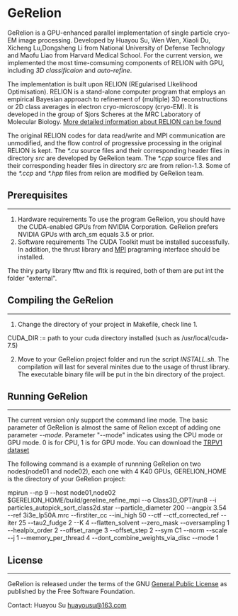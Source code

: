 # GeRelion

GeRelion is a GPU-enhanced parallel implementation of single particle cryo-EM image processing.
Developed by Huayou Su, Wen Wen, Xiaoli Du, Xicheng Lu,Dongsheng Li from National University of Defense Technology and Maofu Liao from Harvard Medical School. 
For the current version, we implemented 
the most time-comsuming components of RELION with GPU, including _3D classificaion_ and _auto-refine_.

The implementation is built upon RELION (REgularised LIkelihood Optimisation).
RELION is a stand-alone computer program that employs an empirical Bayesian approach to refinement of (multiple) 3D reconstructions or 2D class averages in electron cryo-microscopy (cryo-EM). It is developed in the group of Sjors Scheres at the MRC Laboratory of Molecular Biology.
[More detailed information about RELION can be found](http://www2.mrc-lmb.cam.ac.uk/relion/index.php/Main_Page)

The original RELION codes for data read/write and MPI communication are unmodified, 
and the flow control of progressive processing in the original RELION is kept. 
The _*.cu_ source files  and their corresponding header files in directory _src_ are developed by GeRelion team.
The _*.cpp_ source files  and their corresponding header files in directory _src_ are from relion-1.3.
Some of the _*.ccp_ and _*.hpp_ files from relion are modified by GeRelion team.

## Prerequisites
----------------
1. Hardware requirements
To use the program GeRelion, you should have the CUDA-enabled GPUs from NVIDIA Corporation.
GeRelion prefers NVIDIA GPUs with arch_sm equals 3.5 or prior.
2. Software requirements
The CUDA Toolkit must be installed successfully. In addition,
the thrust library and [MPI](https://www.open-mpi.org/) pragraming interface should be installed. 

The thiry party library fftw and fltk is required, both of them are put int the folder "external".
 
## Compiling the GeRelion
-------------------------
1. Change the directory of your project in Makefile, check line 1.

CUDA_DIR := path to your cuda directory installed (such as /usr/local/cuda-7.5) 

2. Move to your GeRelion project folder and run the script _INSTALL.sh_.
The compilation will last for several minites due to the usage of thrust library. 
The executable binary file will be put in the bin directory of the project. 

## Running GeRelion
-------------------
The current version only support the command line mode. The basic parameter of GeRelion
is almost the same of Relion except of adding one parameter _--mode_. 
Parameter "--mode" indicates using the CPU mode or GPU mode. 0 is for CPU, 1 is for GPU mode.
You can download the [TRPV1 dataset](https://www.ebi.ac.uk/pdbe/emdb/empiar/entry/10005/)

The following command is a example of runnning GeRelion on two nodes(node01 and node02), each one with 4 K40 GPUs, GERELION_HOME is the directory of your GeRelion project:

mpirun --np 9 --host node01,node02 $GERELION_HOME/build/gereline_refine_mpi --o Class3D_OPT/run8 --i particles_autopick_sort_class2d.star --particle_diameter 200 --angpix 3.54 --ref 3i3e_lp50A.mrc --firstiter_cc --ini_high 50 --ctf --ctf_corrected_ref --iter 25 --tau2_fudge 2 --K 4 --flatten_solvent --zero_mask --oversampling 1 --healpix_order 2 --offset_range 3 --offset_step 2 --sym C1 --norm --scale  --j 1 --memory_per_thread 4 --dont_combine_weights_via_disc --mode 1


## License
----------
GeRelion is released under the terms of the GNU [General Public License](https://opensource.org/licenses/gpl-license) as published by the Free Software Foundation.


Contact:
Huayou Su
huayousu@163.com